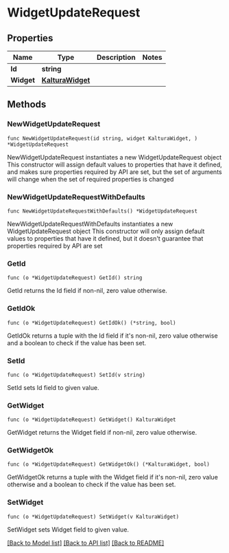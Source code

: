 # WidgetUpdateRequest

## Properties

Name | Type | Description | Notes
------------ | ------------- | ------------- | -------------
**Id** | **string** |  | 
**Widget** | [**KalturaWidget**](KalturaWidget.md) |  | 

## Methods

### NewWidgetUpdateRequest

`func NewWidgetUpdateRequest(id string, widget KalturaWidget, ) *WidgetUpdateRequest`

NewWidgetUpdateRequest instantiates a new WidgetUpdateRequest object
This constructor will assign default values to properties that have it defined,
and makes sure properties required by API are set, but the set of arguments
will change when the set of required properties is changed

### NewWidgetUpdateRequestWithDefaults

`func NewWidgetUpdateRequestWithDefaults() *WidgetUpdateRequest`

NewWidgetUpdateRequestWithDefaults instantiates a new WidgetUpdateRequest object
This constructor will only assign default values to properties that have it defined,
but it doesn't guarantee that properties required by API are set

### GetId

`func (o *WidgetUpdateRequest) GetId() string`

GetId returns the Id field if non-nil, zero value otherwise.

### GetIdOk

`func (o *WidgetUpdateRequest) GetIdOk() (*string, bool)`

GetIdOk returns a tuple with the Id field if it's non-nil, zero value otherwise
and a boolean to check if the value has been set.

### SetId

`func (o *WidgetUpdateRequest) SetId(v string)`

SetId sets Id field to given value.


### GetWidget

`func (o *WidgetUpdateRequest) GetWidget() KalturaWidget`

GetWidget returns the Widget field if non-nil, zero value otherwise.

### GetWidgetOk

`func (o *WidgetUpdateRequest) GetWidgetOk() (*KalturaWidget, bool)`

GetWidgetOk returns a tuple with the Widget field if it's non-nil, zero value otherwise
and a boolean to check if the value has been set.

### SetWidget

`func (o *WidgetUpdateRequest) SetWidget(v KalturaWidget)`

SetWidget sets Widget field to given value.



[[Back to Model list]](../README.md#documentation-for-models) [[Back to API list]](../README.md#documentation-for-api-endpoints) [[Back to README]](../README.md)


